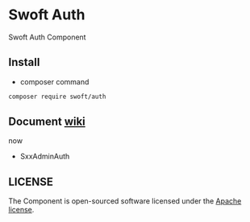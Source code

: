 # Swoft Auth

Swoft Auth Component

## Install

- composer command

```bash
composer require swoft/auth
```

## Document [wiki](https://github.com/aprchen/swoft-auth/wiki)

now
- SxxAdminAuth 

## LICENSE

The Component is open-sourced software licensed under the [Apache license](LICENSE).
